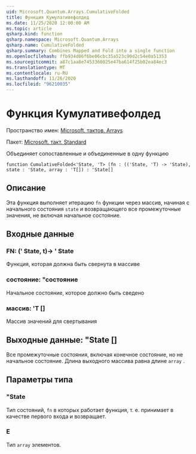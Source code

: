```yaml
---
uid: Microsoft.Quantum.Arrays.CumulativeFolded
title: Функция Кумулативефолдед
ms.date: 11/25/2020 12:00:00 AM
ms.topic: article
qsharp.kind: function
qsharp.namespace: Microsoft.Quantum.Arrays
qsharp.name: CumulativeFolded
qsharp.summary: Combines Mapped and Fold into a single function
ms.openlocfilehash: ffb934d06f6be06cbc35a523c90d2c54e0a51353
ms.sourcegitcommit: a87c1aa8e7453360025e47ba614f25b02ea84ec3
ms.translationtype: MT
ms.contentlocale: ru-RU
ms.lasthandoff: 11/26/2020
ms.locfileid: "96210035"
---
```

# <a name="cumulativefolded-function"></a>Функция Кумулативефолдед

Пространство имен: [Microsoft. тактов. Arrays](xref:Microsoft.Quantum.Arrays)

Пакет: [Microsoft. такт. Standard](https://nuget.org/packages/Microsoft.Quantum.Standard)


Объединяет сопоставленные и объединенные в одну функцию

```qsharp
function CumulativeFolded<'State, 'T> (fn : (('State, 'T) -> 'State), state : 'State, array : 'T[]) : 'State[]
```


## <a name="description"></a>Описание

Эта функция выполняет итерацию `fn` функции через массив, начиная с начального состояния `state` и возвращающего все промежуточные значения, не включая начальное состояние.

## <a name="input"></a>Входные данные

### <a name="fn--statet---state"></a>FN: (' State, t)-> ' State

Функция, которая должна быть свернута в массиве


### <a name="state--state"></a>состояние: "состояние

Начальное состояние, которое должно быть сведено


### <a name="array--t"></a>массив: 'T []

Массив значений для свертывания



## <a name="output--state"></a>Выходные данные: "State []

Все промежуточные состояния, включая конечное состояние, но не начальное состояние.
Длина выходного массива равна длине `array` .

## <a name="type-parameters"></a>Параметры типа

### <a name="state"></a>"State

Тип состояний, `fn` в которых работает функция, т. е. принимает в качестве первого входа и возвращает.
### <a name="t"></a>Е

Тип `array` элементов.